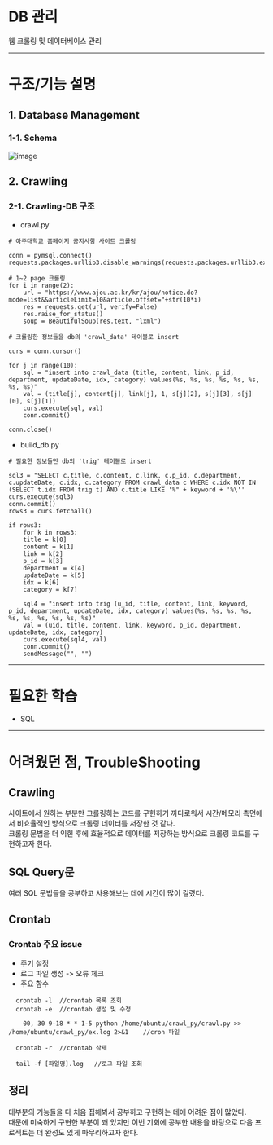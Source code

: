 # DB 관리
웹 크롤링 및 데이터베이스 관리

---
# 구조/기능 설명
## 1. Database Management
### 1-1. Schema
![image](https://user-images.githubusercontent.com/69350945/111055088-b7a62c80-84b5-11eb-8862-3bcdf9299a4c.png)

## 2. Crawling
### 2-1. Crawling-DB 구조
* crawl.py
```
# 아주대학교 홈페이지 공지사항 사이트 크롤링

conn = pymsql.connect()
requests.packages.urllib3.disable_warnings(requests.packages.urllib3.exceptions.InsecureRequestWarning)
    
# 1~2 page 크롤링
for i in range(2):
    url = "https://www.ajou.ac.kr/kr/ajou/notice.do?mode=list&&articleLimit=10&article.offset="+str(10*i)
    res = requests.get(url, verify=False)
    res.raise_for_status()
    soup = BeautifulSoup(res.text, "lxml")
```

```
# 크롤링한 정보들을 db의 'crawl_data' 테이블로 insert

curs = conn.cursor()

for j in range(10):
    sql = "insert into crawl_data (title, content, link, p_id, department, updateDate, idx, category) values(%s, %s, %s, %s, %s, %s, %s, %s)"
    val = (title[j], content[j], link[j], 1, s[j][2], s[j][3], s[j][0], s[j][1])
    curs.execute(sql, val)
    conn.commit()
    
conn.close()
```

* build_db.py
```
# 필요한 정보들만 db의 'trig' 테이블로 insert

sql3 = "SELECT c.title, c.content, c.link, c.p_id, c.department, c.updateDate, c.idx, c.category FROM crawl_data c WHERE c.idx NOT IN (SELECT t.idx FROM trig t) AND c.title LIKE '%" + keyword + '%\''
curs.execute(sql3)
conn.commit()
rows3 = curs.fetchall()

if rows3:
    for k in rows3:
    title = k[0]
    content = k[1]
    link = k[2]
    p_id = k[3]
    department = k[4]
    updateDate = k[5]
    idx = k[6]
    category = k[7]

    sql4 = "insert into trig (u_id, title, content, link, keyword, p_id, department, updateDate, idx, category) values(%s, %s, %s, %s, %s, %s, %s, %s, %s, %s)"
    val = (uid, title, content, link, keyword, p_id, department, updateDate, idx, category)
    curs.execute(sql4, val)
    conn.commit()
    sendMessage("", "")
```

---
# 필요한 학습
* SQL


---
# 어려웠던 점, TroubleShooting
## Crawling
사이트에서 원하는 부분만 크롤링하는 코드를 구현하기 까다로워서 시간/메모리 측면에서 비효율적인 방식으로 크롤링 데이터를 저장한 것 같다.  
크롤링 문법을 더 익힌 후에 효율적으로 데이터를 저장하는 방식으로 크롤링 코드를 구현하고자 한다.

## SQL Query문
여러 SQL 문법들을 공부하고 사용해보는 데에 시간이 많이 걸렸다.

## Crontab
### Crontab 주요 issue
- 주기 설정
- 로그 파일 생성 -> 오류 체크
- 주요 함수
```
  crontab -l  //crontab 목록 조회
  crontab -e  //crontab 생성 및 수정
    
    00, 30 9-18 * * 1-5 python /home/ubuntu/crawl_py/crawl.py >> /home/ubuntu/crawl_py/ex.log 2>&1    //cron 파일
    
  crontab -r  //crontab 삭제
  
  tail -f [파일명].log   //로그 파일 조회
```

## 정리
대부분의 기능들을 다 처음 접해봐서 공부하고 구현하는 데에 어려운 점이 많았다.  
때문에 미숙하게 구현한 부분이 꽤 있지만 이번 기회에 공부한 내용을 바탕으로 다음 프로젝트는 더 완성도 있게 마무리하고자 한다.
